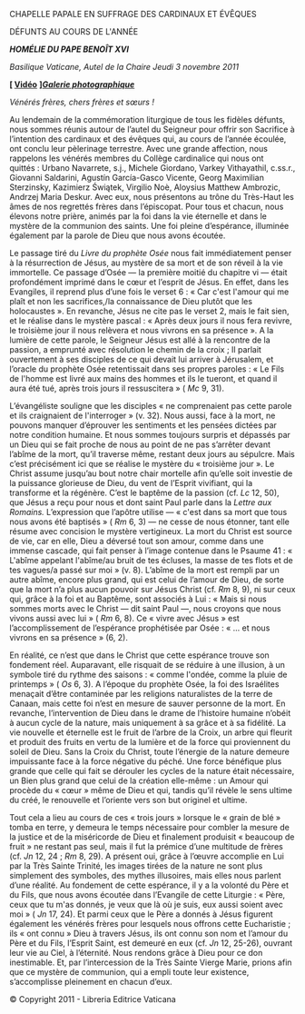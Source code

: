 CHAPELLE PAPALE EN SUFFRAGE DES CARDINAUX ET ÉVÊQUES

DÉFUNTS AU COURS DE L'ANNÉE

***HOMÉLIE DU PAPE BENOÎT XVI***

*Basilique Vaticane,* *Autel de la Chaire* *Jeudi 3 novembre 2011*

**[ [Vidéo](http://player.rv.va/vaticanplayer.asp?language=it&tic=VA_HKSKPUM4)** **]*****[Galerie photographique](http://www.vatican.va/news_services/liturgy/photogallery/2011/20111103/index.html)***

*Vénérés frères, chers frères et sœurs !*

Au lendemain de la commémoration liturgique de tous les fidèles défunts, nous sommes réunis autour de l’autel du Seigneur pour offrir son Sacrifice à l’intention des cardinaux et des évêques qui, au cours de l’année écoulée, ont conclu leur pèlerinage terrestre. Avec une grande affection, nous rappelons les vénérés membres du Collège cardinalice qui nous ont quittés : Urbano Navarrete, s.j., Michele Giordano, Varkey Vithayathil, c.ss.r., Giovanni Saldarini, Agustín García-Gasco Vicente, Georg Maximilian Sterzinsky, Kazimierz Świątek, Virgilio Noè, Aloysius Matthew Ambrozic, Andrzej Maria Deskur. Avec eux, nous présentons au trône du Très-Haut les âmes de nos regrettés frères dans l’épiscopat. Pour tous et chacun, nous élevons notre prière, animés par la foi dans la vie éternelle et dans le mystère de la communion des saints. Une foi pleine d’espérance, illuminée également par la parole de Dieu que nous avons écoutée.

Le passage tiré du *Livre du prophète Osée* nous fait immédiatement penser à la résurrection de Jésus, au mystère de sa mort et de son réveil à la vie immortelle. Ce passage d’Osée — la première moitié du chapitre vi — était profondément imprimé dans le cœur et l’esprit de Jésus. En effet, dans les Evangiles, il reprend plus d’une fois le verset 6 : « Car c'est l'amour qui me plaît et non les sacrifices,/la connaissance de Dieu plutôt que les holocaustes ». En revanche, Jésus ne cite pas le verset 2, mais le fait sien, et le réalise dans le mystère pascal : « Après deux jours il nous fera revivre, le troisième jour il nous relèvera et nous vivrons en sa présence ». A la lumière de cette parole, le Seigneur Jésus est allé à la rencontre de la passion, a emprunté avec résolution le chemin de la croix ; Il parlait ouvertement à ses disciples de ce qui devait lui arriver à Jérusalem, et l’oracle du prophète Osée retentissait dans ses propres paroles : « Le Fils de l'homme est livré aux mains des hommes et ils le tueront, et quand il aura été tué, après trois jours il ressuscitera » ( *Mc* 9, 31).

L’évangéliste souligne que les disciples « ne comprenaient pas cette parole et ils craignaient de l'interroger » (v. 32). Nous aussi, face à la mort, ne pouvons manquer d’éprouver les sentiments et les pensées dictées par notre condition humaine. Et nous sommes toujours surpris et dépassés par un Dieu qui se fait proche de nous au point de ne pas s’arrêter devant l’abîme de la mort, qu’il traverse même, restant deux jours au sépulcre. Mais c’est précisément ici que se réalise le mystère du « troisième jour ». Le Christ assume jusqu’au bout notre chair mortelle afin qu’elle soit investie de la puissance glorieuse de Dieu, du vent de l’Esprit vivifiant, qui la transforme et la régénère. C’est le baptême de la passion (cf. *Lc* 12, 50), que Jésus a reçu pour nous et dont saint Paul parle dans la *Lettre aux Romains.* L’expression que l’apôtre utilise — « c'est dans sa mort que tous nous avons été baptisés » ( *Rm* 6, 3) — ne cesse de nous étonner, tant elle résume avec concision le mystère vertigineux. La mort du Christ est source de vie, car en elle, Dieu a déversé tout son amour, comme dans une immense cascade, qui fait penser à l’image contenue dans le Psaume 41 : « L'abîme appelant l'abîme/au bruit de tes écluses, la masse de tes flots et de tes vagues/a passé sur moi » (v. 8). L’abîme de la mort est rempli par un autre abîme, encore plus grand, qui est celui de l’amour de Dieu, de sorte que la mort n’a plus aucun pouvoir sur Jésus Christ (cf. *Rm* 8, 9), ni sur ceux qui, grâce à la foi et au Baptême, sont associés à Lui : « Mais si nous sommes morts avec le Christ — dit saint Paul —, nous croyons que nous vivons aussi avec lui » ( *Rm* 6, 8). Ce « vivre avec Jésus » est l’accomplissement de l’espérance prophétisée par Osée : « ... et nous vivrons en sa présence » (6, 2).

En réalité, ce n’est que dans le Christ que cette espérance trouve son fondement réel. Auparavant, elle risquait de se réduire à une illusion, à un symbole tiré du rythme des saisons : « comme l'ondée, comme la pluie de printemps » ( *Os* 6, 3). A l’époque du prophète Osée, la foi des Israélites menaçait d’être contaminée par les religions naturalistes de la terre de Canaan, mais cette foi n’est en mesure de sauver personne de la mort. En revanche, l’intervention de Dieu dans le drame de l’histoire humaine n’obéit à aucun cycle de la nature, mais uniquement à sa grâce et à sa fidélité. La vie nouvelle et éternelle est le fruit de l’arbre de la Croix, un arbre qui fleurit et produit des fruits en vertu de la lumière et de la force qui proviennent du soleil de Dieu. Sans la Croix du Christ, toute l’énergie de la nature demeure impuissante face à la force négative du péché. Une force bénéfique plus grande que celle qui fait se dérouler les cycles de la nature était nécessaire, un Bien plus grand que celui de la création elle-même : un Amour qui procède du « cœur » même de Dieu et qui, tandis qu’il révèle le sens ultime du créé, le renouvelle et l’oriente vers son but originel et ultime.

Tout cela a lieu au cours de ces « trois jours » lorsque le « grain de blé » tomba en terre, y demeura le temps nécessaire pour combler la mesure de la justice et de la miséricorde de Dieu et finalement produisit « beaucoup de fruit » ne restant pas seul, mais il fut la prémice d’une multitude de frères (cf. *Jn* 12, 24 ; *Rm* 8, 29). A présent oui, grâce à l’œuvre accomplie en Lui par la Très Sainte Trinité, les images tirées de la nature ne sont plus simplement des symboles, des mythes illusoires, mais elles nous parlent d’une réalité. Au fondement de cette espérance, il y a la volonté du Père et du Fils, que nous avons écoutée dans l’Evangile de cette Liturgie : « Père, ceux que tu m'as donnés, je veux que là où je suis, eux aussi soient avec moi » ( *Jn* 17, 24). Et parmi ceux que le Père a donnés à Jésus figurent également les vénérés frères pour lesquels nous offrons cette Eucharistie ; ils « ont connu » Dieu à travers Jésus, ils ont connu son nom et l’amour du Père et du Fils, l’Esprit Saint, est demeuré en eux (cf. *Jn* 12, 25-26), ouvrant leur vie au Ciel, à l’éternité. Nous rendons grâce à Dieu pour ce don inestimable. Et, par l’intercession de la Très Sainte Vierge Marie, prions afin que ce mystère de communion, qui a empli toute leur existence, s’accomplisse pleinement en chacun d’eux.

© Copyright 2011 - Libreria Editrice Vaticana